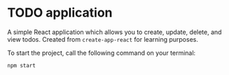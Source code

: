 # TODO application

A simple React application which allows you to create, update, delete, and view todos.
Created from `create-app-react` for learning purposes.

To start the project, call the following command on your terminal:
```
npm start
```